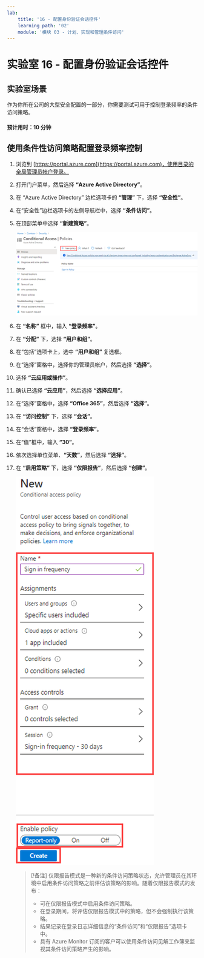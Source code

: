 ```yaml
---
lab:
    title: '16 - 配置身份验证会话控件'
    learning path: '02'
    module: '模块 03 - 计划、实现和管理条件访问'
---
```


# 实验室 16 - 配置身份验证会话控件

## 实验室场景

作为你所在公司的大型安全配置的一部分，你需要测试可用于控制登录频率的条件访问策略。

#### 预计用时：10 分钟

## 使用条件性访问策略配置登录频率控制

1. 浏览到 [https://portal.azure.com](https://portal.azure.com)，使用目录的全局管理员帐户登录。

1. 打开门户菜单，然后选择 **“Azure Active Directory”**。

1. 在 “Azure Active Directory” 边栏选项卡的 **“管理”** 下，选择 **“安全性”**。

1. 在“安全性”边栏选项卡的左侧导航栏中，选择 **“条件访问”**。

1. 在顶部菜单中选择 **“新建策略”**。

    ![显示“条件访问”边栏选项卡的屏幕图像，其中突出显示了“新建策略”](./media/lp2-mod1-conditional-access-new-policy.png)

1. 在 **“名称”** 框中，输入 **“登录频率”**。

1. 在 **“分配”** 下，选择 **“用户和组”**。

1. 在“包括”选项卡上，选中 **“用户和组”** 复选框。

1. 在“选择”窗格中，选择你的管理员帐户，然后选择 **“选择”**。

1. 选择 **“云应用或操作”**。

1. 确认已选择 **“云应用”**，然后选择 **“选择应用”**。

1. 在“选择”窗格中，选择 **“Office 365”**，然后选择 **“选择”**。

1. 在 **“访问控制”** 下，选择 **“会话”**。

1. 在“会话”窗格中，选择 **“登录频率”**。

1. 在“值”框中，输入 **“30”**。

1. 依次选择单位菜单、**“天数”**，然后选择 **“选择”**。

1. 在 **“启用策略”** 下，选择 **“仅限报告”**，然后选择 **“创建”**。

    ![显示新的条件访问策略的屏幕图像，其中突出显示了策略设置](./media/lp2-mod3-create-session-conditional-access-policy.png)

    >[!备注]
    >仅限报告模式是一种新的条件访问策略状态，允许管理员在其环境中启用条件访问策略之前评估该策略的影响。随着仅限报告模式的发布：
    >
    >- 可在仅限报告模式中启用条件访问策略。
    >- 在登录期间，将评估仅限报告模式中的策略，但不会强制执行该策略。
    >- 结果记录在登录日志详细信息的“条件访问”和“仅限报告”选项卡中。
    >- 具有 Azure Monitor 订阅的客户可以使用条件访问见解工作簿来监视其条件访问策略产生的影响。
